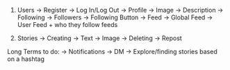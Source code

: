 1. Users
    -> Register
    -> Log In/Log Out
    -> Profile
        -> Image
        -> Description
        -> Following
        -> Followers
        -> Following Button
    -> Feed
        -> Global Feed
        -> User Feed + who they follow feeds   

2. Stories
    -> Creating
        -> Text
        -> Image
    -> Deleting
    -> Repost

Long Terms to do:
    -> Notifications
    -> DM
    -> Explore/finding stories based on a hashtag
